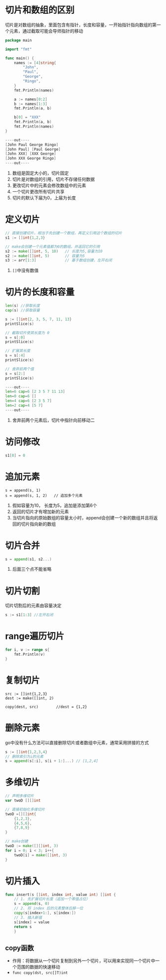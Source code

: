 # 切片和数组的区别
切片是对数组的抽象，里面包含有指针，长度和容量，一开始指针指向数组的第一个元素，通过截取可能会导师指针的移动
```go
package main

import "fmt"

func main() {
	names := [4]string{
		"John",
		"Paul",
		"George",
		"Ringo",
	}
	fmt.Println(names)

	a := names[0:2]
	b := names[1:3]
	fmt.Println(a, b)

	b[0] = "XXX"
	fmt.Println(a, b)
	fmt.Println(names)
}

----out----
[John Paul George Ringo]
[John Paul] [Paul George]
[John XXX] [XXX George]
[John XXX George Ringo]
----out----
```
1. 数组是固定大小的，切片固定
2. 切片是对数组的引用，切片不存储任何数据
3. 更改切片中的元素会修改数组中的元素
4. 一个切片更改所有切片共享
5. 切片的默认下届为0，上届为长度
# 定义切片
```go
// 直接创建切片，相当于先创建一个数组，再定义引用这个数组的切片
s1 := []int{1,2,3}    

// make会创建一个元素值都为0的数组，并返回它的引用
s2 := make([]int, 5, 10)   // 长度为5,容量为10
s2 := make([]int, 5)       // 容量为5
s3 := arr[1:3]             // 基于数组创建，左开右闭
```
1. `[]`中没有数值

# 切片的长度和容量
```go
len(s) //获取长度
cap(s) //获取容量

s := []int{2, 3, 5, 7, 11, 13}
printSlice(s)

// 截取切片使其长度为 0
s = s[:0]
printSlice(s)

// 扩展其长度
s = s[:4]
printSlice(s)

// 舍弃前两个值
s = s[2:]
printSlice(s)

----out----
len=6 cap=6 [2 3 5 7 11 13]
len=0 cap=6 []
len=4 cap=6 [2 3 5 7]
len=2 cap=4 [5 7]
----out----
```
1. 舍弃前两个元素后，切片中指针向前移动二
# 访问修改
```go
s1[0] = 0
```

# 追加元素
```
s = append(s, 1)
s = append(s, 1, 2)   // 追加多个元素
```
1. 假如容量为10， 长度为5，追加是添加第6个
2. 返回的切片才有增加新的元素
3. 当切片指向的原始数组的容量太小时，append会创建一个新的数组并且将返回的切片指向新的数组

# 切片合并
```go
s = append(s1, s2...)
```
1. 后面三个点不能省略

# 切片切割
切片切割后的元素由容量决定
```go
s := s1[1:3] //左开右闭
```

# range遍历切片
```go
for i, v := range s{
	fmt.Println(v)
}
```
# 复制切片
```
src := []int{1,2,3}
dest := make([]int, 2)

copy(dest, src)        //dest = {1,2}
```

# 删除元素
go中没有什么方法可以直接删除切片或者数组中元素，通常采用拼接的方式
```go
s := []int{1,2,3,4}
// 删除索引为i的元素
s = append(s[:i], s[i + 1:]...) // [1,2,4]
```

# 多维切片
```go
// 声明多维切片
var twoD [][]int

// 直接初始化多维切片
twoD =[][]int{
	{1,2,3},
	{4,5,6},
	{7,8,9}
}

// make创建
twoD := make([][]int, 3)
for i = 0; i < 3; i++{
	twoD[i] = make([]int, 3)
}
```

# 切片插入
```go
func insert(s []int, index int, value int) []int {
    // 1. 先扩展切片长度（追加一个零值占位）
    s = append(s, 0)
    // 2. 将 index 后的元素整体后移一位
    copy(s[index+1:], s[index:])
    // 3. 插入新值
    s[index] = value
    return s
	}
```
## copy函数
- 作用：将数据从一个切片复制到另外一个切片，可以用来实现同一个切片中一个范围的数据的快速移动
- `func copy(dst, src[]T)int`
